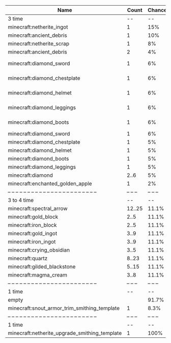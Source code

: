 | Name                                          | Count  | Chance | Weight | Comment         |
| --------------------------------------------- | ------ | ------ | ------ | --------------- |
| 3 time                                        |     -- |     -- |     -- |                 |
| minecraft:netherite_ingot                     |      1 |    15% | 15/100 |                 |
| minecraft:ancient_debris                      |      1 |    10% | 10/100 |                 |
| minecraft:netherite_scrap                     |      1 |     8% |  8/100 |                 |
| minecraft:ancient_debris                      |      2 |     4% |  4/100 |                 |
| minecraft:diamond_sword                       |      1 |     6% |  6/100 | enchantments: * |
| minecraft:diamond_chestplate                  |      1 |     6% |  6/100 | enchantments: * |
| minecraft:diamond_helmet                      |      1 |     6% |  6/100 | enchantments: * |
| minecraft:diamond_leggings                    |      1 |     6% |  6/100 | enchantments: * |
| minecraft:diamond_boots                       |      1 |     6% |  6/100 | enchantments: * |
| minecraft:diamond_sword                       |      1 |     6% |  6/100 |                 |
| minecraft:diamond_chestplate                  |      1 |     5% |  5/100 |                 |
| minecraft:diamond_helmet                      |      1 |     5% |  5/100 |                 |
| minecraft:diamond_boots                       |      1 |     5% |  5/100 |                 |
| minecraft:diamond_leggings                    |      1 |     5% |  5/100 |                 |
| minecraft:diamond                             |   2..6 |     5% |  5/100 |                 |
| minecraft:enchanted_golden_apple              |      1 |     2% |  2/100 |                 |
| – – – – – – – – – – – – – – – – – – – – – – – | – – –  | – – –  | – – –  | – – – – – – – – |
| 3 to 4 time                                   |     -- |     -- |     -- |                 |
| minecraft:spectral_arrow                      | 12..25 |  11.1% |    1/9 |                 |
| minecraft:gold_block                          |   2..5 |  11.1% |    1/9 |                 |
| minecraft:iron_block                          |   2..5 |  11.1% |    1/9 |                 |
| minecraft:gold_ingot                          |   3..9 |  11.1% |    1/9 |                 |
| minecraft:iron_ingot                          |   3..9 |  11.1% |    1/9 |                 |
| minecraft:crying_obsidian                     |   3..5 |  11.1% |    1/9 |                 |
| minecraft:quartz                              |  8..23 |  11.1% |    1/9 |                 |
| minecraft:gilded_blackstone                   |  5..15 |  11.1% |    1/9 |                 |
| minecraft:magma_cream                         |   3..8 |  11.1% |    1/9 |                 |
| – – – – – – – – – – – – – – – – – – – – – – – | – – –  | – – –  | – – –  | – – – – – – – – |
| 1 time                                        |     -- |     -- |     -- |                 |
| empty                                         |        |  91.7% |  11/12 |                 |
| minecraft:snout_armor_trim_smithing_template  |      1 |   8.3% |   1/12 |                 |
| – – – – – – – – – – – – – – – – – – – – – – – | – – –  | – – –  | – – –  | – – – – – – – – |
| 1 time                                        |     -- |     -- |     -- |                 |
| minecraft:netherite_upgrade_smithing_template |      1 |   100% |      1 |                 |
